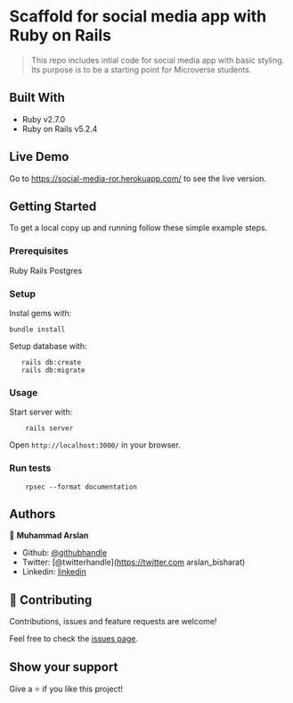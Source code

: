 # Scaffold for social media app with Ruby on Rails

> This repo includes intial code for social media app with basic styling. Its purpose is to be a starting point for Microverse students.

## Built With

- Ruby v2.7.0
- Ruby on Rails v5.2.4

## Live Demo

Go to https://social-media-ror.herokuapp.com/ to see the live version.

## Getting Started

To get a local copy up and running follow these simple example steps.

### Prerequisites

Ruby
Rails
Postgres

### Setup

Instal gems with:

```
bundle install
```

Setup database with:

```
   rails db:create
   rails db:migrate
```



### Usage

Start server with:

```
    rails server
```

Open `http://localhost:3000/` in your browser.

### Run tests

```
    rpsec --format documentation
```


## Authors

👤 **Muhammad Arslan**

- Github: [@githubhandle](https://github.com/arslanbisharat)
- Twitter: [@twitterhandle](https://twitter.com arslan_bisharat)
- Linkedin: [linkedin](https://www.linkedin.com/in/muhammad-arslan-2020bb156)


## 🤝 Contributing

Contributions, issues and feature requests are welcome!

Feel free to check the [issues page](issues/https://github.com/arslanbisharat/ror-social-scaffold/issues).

## Show your support

Give a ⭐️ if you like this project!
